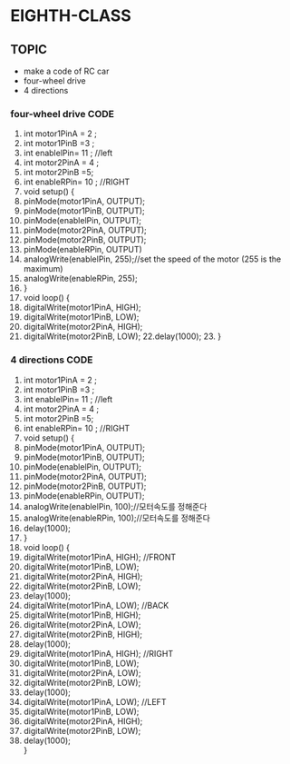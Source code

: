 # EIGHTH-CLASS

## TOPIC
- make a code of RC car
- four-wheel drive
- 4 directions

### four-wheel drive CODE
1. int motor1PinA  = 2 ;
2. int motor1PinB =3 ;
3. int enablelPin=  11 ; //left  
4. int motor2PinA  = 4 ;
5. int motor2PinB =5;
6. int enableRPin=  10 ; //RIGHT
7. void setup() {
8. pinMode(motor1PinA, OUTPUT);     
9. pinMode(motor1PinB, OUTPUT);
10. pinMode(enablelPin, OUTPUT);
11. pinMode(motor2PinA, OUTPUT);     
12. pinMode(motor2PinB, OUTPUT);
13. pinMode(enableRPin, OUTPUT)
14. analogWrite(enablelPin, 255);//set the speed of the motor (255 is the maximum)
15. analogWrite(enableRPin, 255);
16. }
17. void loop() {                                          
18. digitalWrite(motor1PinA, HIGH);                                                                                                     
19. digitalWrite(motor1PinB, LOW);  
20. digitalWrite(motor2PinA, HIGH);                                                                                                     
21. digitalWrite(motor2PinB, LOW);                                                                                                                                 22.delay(1000);                                                                                                                                                          23. }                         
### 4 directions CODE
1. int motor1PinA  = 2 ;
2. int motor1PinB =3 ;
3. int enablelPin=  11 ; //left
4. int motor2PinA  = 4 ;
5. int motor2PinB =5;
6. int enableRPin=  10 ; //RIGHT
7. void setup() {
8. pinMode(motor1PinA, OUTPUT);     
9. pinMode(motor1PinB, OUTPUT);
10. pinMode(enablelPin, OUTPUT);
11. pinMode(motor2PinA, OUTPUT);     
12. pinMode(motor2PinB, OUTPUT);
13. pinMode(enableRPin, OUTPUT);
14. analogWrite(enablelPin, 100);//모터속도를 정해준다
15. analogWrite(enableRPin, 100);//모터속도를 정해준다
16. delay(1000);          
17. }
18. void loop() {     
19. digitalWrite(motor1PinA, HIGH);              //FRONT                                                                                    
20. digitalWrite(motor1PinB, LOW);  
21. digitalWrite(motor2PinA, HIGH);                                                                                                     
22. digitalWrite(motor2PinB, LOW);                                                                                                                                    
23. delay(1000);    
24. digitalWrite(motor1PinA, LOW);              //BACK                                                                                
25. digitalWrite(motor1PinB, HIGH);  
26. digitalWrite(motor2PinA, LOW);                                                                                                     
27. digitalWrite(motor2PinB, HIGH);                                                                                                                                    
28. delay(1000);    
29. digitalWrite(motor1PinA, HIGH);              //RIGHT                                                                                      
30. digitalWrite(motor1PinB, LOW);  
31. digitalWrite(motor2PinA, LOW);                                                                                                     
32. digitalWrite(motor2PinB, LOW);                                                                                                                                     
33. delay(1000);    
34. digitalWrite(motor1PinA, LOW);              //LEFT                                                                                       
35. digitalWrite(motor1PinB, LOW);  
36. digitalWrite(motor2PinA, HIGH);                                                                                                     
37. digitalWrite(motor2PinB, LOW);                                                                                                                                    
38.  delay(1000);    
}
